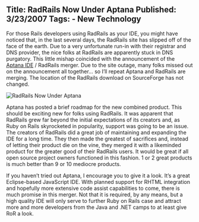 Title: RadRails Now Under Aptana
Published: 3/23/2007
Tags:
    - New Technology
---
For those Rails developers using RadRails as your IDE, you might have noticed that, in the last several days, the RadRails site has slipped off of the face of the earth. Due to a very unfortunate run-in with their registrar and DNS provider, the nice folks at RadRails are apparently stuck in DNS purgatory. This little mishap coincided with the announcement of the [Aptana IDE](http://www.aptana.com/) / RadRails merger. Due to the site outage, many folks missed out on the announcement all together… so I’ll repeat Aptana and RadRails are merging. The location of the RadRails download on SourceForge has not changed.

![RadRails Now Under Aptana](https://s3.amazonaws.com/s3.beckshome.com/20070323-Rad-Rails-Under-Aptana.gif)

Aptana has posted a brief roadmap for the new combined product. This should be exciting new for folks using RadRails. It was apparent that RadRails grew far beyond the initial expectations of its creators and, as Ruby on Rails skyrocketed in popularity, support was going to be an issue. The creators of RadRails did a great job of maintaining and expanding the IDE for a long time. They then made the greatest of sacrifices and, instead of letting their product die on the vine, they merged it with a likeminded product for the greater good of their RadRails users. It would be great if all open source project owners functioned in this fashion. 1 or 2 great products is much better than 9 or 10 mediocre products.

If you haven’t tried out Aptana, I encourage you to give it a look. It’s a great Eclipse-based JavaScript IDE. With planned support for RHTML integration and hopefully more extensive code assist capabilities to come, there is much promise in this merger. Not that it is required, by any means, but a high quality IDE will only serve to further Ruby on Rails case and attract more and more developers from the Java and .NET camps to at least give RoR a look.